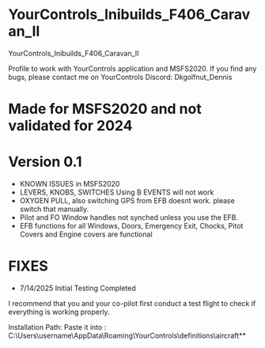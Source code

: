 # YourControls_Inibuilds_F406_Caravan_II
YourControls_Inibuilds_F406_Caravan_II

Profile to work with YourControls application and MSFS2020. If you find any bugs, please contact me on YourControls Discord: Dkgolfnut_Dennis

# Made for MSFS2020 and not validated for 2024

# Version 0.1
  - KNOWN ISSUES in MSFS2020
   - LEVERS, KNOBS, SWITCHES Using B EVENTS will not work 
   - OXYGEN PULL, also switching GPS from EFB doesnt work.  please switch that manually. 
   - Pilot and FO Window handles not synched unless you use the EFB.
   - EFB functions for all Windows, Doors, Emergency Exit, Chocks, Pitot Covers and Engine covers are functional
# FIXES
   -  7/14/2025 Initial Testing Completed 

I recommend that you and your co-pilot first conduct a test flight to check if everything is working properly.

Installation Path: Paste it into : C:\Users\username\AppData\Roaming\YourControls\definitions\aircraft**
